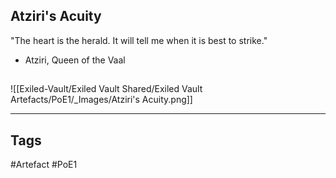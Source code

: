 ## Atziri's Acuity
"The heart is the herald.
It will tell me when it is best to strike."
- Atziri, Queen of the Vaal
##
![[Exiled-Vault/Exiled Vault Shared/Exiled Vault Artefacts/PoE1/_Images/Atziri's Acuity.png]]

---
## Tags
#Artefact
#PoE1